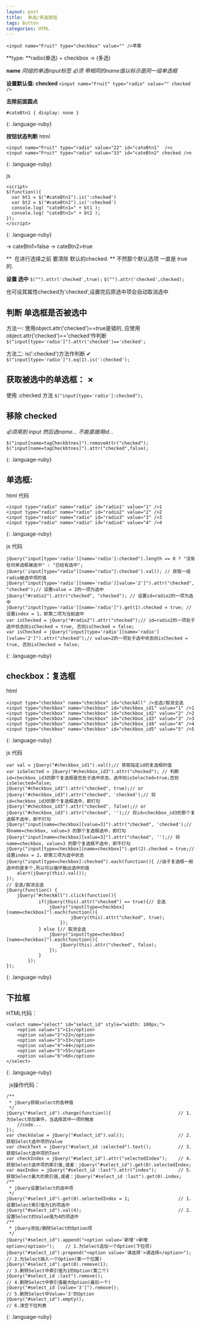```yaml
---
layout: post
title:  单选/多选按钮
tags: Button
categories: HTML
---
```


`<input name="Fruit" type="checkbox" value="" />苹果`

**type: **radio(单选) + checkbox → (多选)

**name**
*同组的单选input标签 必须 带相同的name值以标示是同一组单选框*


**设置默认值: checked**
`<input name="Fruit" type="radio" value="" checked />`


**去除前面圆点**
~~~
#cateBtn1 { display: none }
~~~
{: .language-ruby}




**按钮状态判断**
html 
~~~
<input name="Fruit" type="radio" value="22" id="cateBtn1"  />c 
<input name="Fruit" type="radio" value="33" id="cateBtn2" checked />n 
~~~
{: .language-ruby}


js
~~~
<script>
$(function(){   
  var bt1 = $("#cateBtn1").is(':checked')
  var bt2 = $("#cateBtn2").is(':checked')
  console.log( "cateBtn1=" + bt1 );  
  console.log( "cateBtn2=" + bt2 );
});
</script>
~~~
{: .language-ruby}

→ cateBtn1=false
→ cateBtn2=true





**  在进行选择之前 要清除 默认的checked. **
不然那个默认选项 一直是 true 的.



**设置 选中**
`$("").attr('checked',true);`
`$("").attr('checked',checked);`

也可设其属性checked为'checked',设置完后原选中项会自动取消选中




## 判断 单选框是否被选中

方法一:
使用object.attr('checked')==true是错的,
应使用object.attr('checked')=='checked'作判断
`$("input[type='radio']").attr('checked')=='checked';`

方法二:  is(':checked')方法作判断 ✔︎
`$("input[type='radio']").eq(1).is(':checked');`


## 获取被选中的单选框： ✗
使用 :checked 方法
`$("input[type='radio']:checked");`





## 移除 checked
*必须用到 input 然后选name... 不能直接用id...*
~~~
$("input[name=tagCheckbtnes]").removeAttr("checked");  
$("input[name=tagCheckbtnes]").attr("checked",false); 
~~~
{: .language-ruby}









## 单选框:
html 代码
~~~
<input type="radio" name="radio" id="radio1" value="1" />1    
<input type="radio" name="radio" id="radio2" value="2" />2    
<input type="radio" name="radio" id="radio3" value="3" />3    
<input type="radio" name="radio" id="radio4" value="4" />4   
~~~
{: .language-ruby}

js 代码

~~~
jQuery("input[type='radio'][name='radio']:checked").length == 0 ? "没有任何单选框被选中" : "已经有选中";    
jQuery('input[type="radio"][name="radio"]:checked').val(); // 获取一组radio被选中项的值    
jQuery("input[type='radio'][name='radio'][value='2']").attr("checked", "checked");// 设置value = 2的一项为选中    
jQuery("#radio2").attr("checked", "checked"); // 设置id=radio2的一项为选中    
jQuery("input[type='radio'][name='radio']").get(1).checked = true; // 设置index = 1，即第二项为当前选中    
var isChecked = jQuery("#radio2").attr("checked");// id=radio2的一项处于选中状态则isChecked = true, 否则isChecked = false;    
var isChecked = jQuery("input[type='radio'][name='radio'][value='2']").attr("checked");// value=2的一项处于选中状态则isChecked = true, 否则isChecked = false;    
~~~
{: .language-ruby}






## checkbox：复选框
html 
~~~
<input type="checkbox" name="checkbox" id="checkAll" />全选/取消全选    
<input type="checkbox" name="checkbox" id="checkbox_id1" value="1" />1    
<input type="checkbox" name="checkbox" id="checkbox_id2" value="2" />2    
<input type="checkbox" name="checkbox" id="checkbox_id3" value="3" />3    
<input type="checkbox" name="checkbox" id="checkbox_id4" value="4" />4    
<input type="checkbox" name="checkbox" id="checkbox_id5" value="5" />5    
~~~
{: .language-ruby}



js 代码

~~~
var val = jQuery("#checkbox_id1").val();// 获取指定id的复选框的值    
var isSelected = jQuery("#checkbox_id3").attr("checked"); // 判断id=checkbox_id3的那个复选框是否处于选中状态，选中则isSelected=true;否则isSelected=false;    
jQuery("#checkbox_id3").attr("checked", true);// or    
jQuery("#checkbox_id3").attr("checked", 'checked');// 将id=checkbox_id3的那个复选框选中，即打勾    
jQuery("#checkbox_id3").attr("checked", false);// or    
jQuery("#checkbox_id3").attr("checked", '');// 将id=checkbox_id3的那个复选框不选中，即不打勾    
jQuery("input[name=checkbox][value=3]").attr("checked", 'checked');// 将name=checkbox, value=3 的那个复选框选中，即打勾    
jQuery("input[name=checkbox][value=3]").attr("checked", '');// 将name=checkbox, value=3 的那个复选框不选中，即不打勾    
jQuery("input[type=checkbox][name=checkbox]").get(2).checked = true;// 设置index = 2，即第三项为选中状态    
jQuery("input[type=checkbox]:checked").each(function(){ //由于复选框一般选中的是多个,所以可以循环输出选中的值    
    alert(jQuery(this).val());    
});    
// 全选/取消全选    
jQuery(function() {    
    jQuery("#checkAll").click(function(){    
            if(jQuery(this).attr("checked") == true){// 全选    
                jQuery("input[type=checkbox][name=checkbox]").each(function(){    
                        jQuery(this).attr("checked", true);    
                    });    
            } else {// 取消全选    
                jQuery("input[type=checkbox][name=checkbox]").each(function(){    
                    jQuery(this).attr("checked", false);    
                });    
            }    
        });    
});    
~~~
{: .language-ruby}



## 下拉框
HTML代码：
~~~
<select name="select" id="select_id" style="width: 100px;">    
    <option value="1">11</option>    
    <option value="2">22</option>    
    <option value="3">33</option>    
    <option value="4">44</option>    
    <option value="5">55</option>    
    <option value="6">66</option>    
</select>   
~~~
{: .language-ruby}




  js操作代码：
~~~
/**  
 * jQuery获取select的各种值  
 */    
jQuery("#select_id").change(function(){                         // 1.为Select添加事件，当选择其中一项时触发     
    //code...    
});    
var checkValue = jQuery("#select_id").val();                    // 2.获取Select选中项的Value    
var checkText = jQuery("#select_id :selected").text();          // 3.获取Select选中项的Text     
var checkIndex = jQuery("#select_id").attr("selectedIndex");    // 4.获取Select选中项的索引值,或者：jQuery("#select_id").get(0).selectedIndex;    
var maxIndex = jQuery("#select_id :last").attr("index");        // 5.获取Select最大的索引值,或者：jQuery("#select_id :last").get(0).index;    
/**  
 * jQuery设置Select的选中项  
 */    
jQuery("#select_id").get(0).selectedIndex = 1;                  // 1.设置Select索引值为1的项选中    
jQuery("#select_id").val(4);                                    // 2.设置Select的Value值为4的项选中    
/**  
 * jQuery添加/删除Select的Option项  
 */    
jQuery("#select_id").append("<option value='新增'>新增option</option>");    // 1.为Select追加一个Option(下拉项)     
jQuery("#select_id").prepend("<option value='请选择'>请选择</option>");   // 2.为Select插入一个Option(第一个位置)    
jQuery("#select_id").get(0).remove(1);                                      // 3.删除Select中索引值为1的Option(第二个)    
jQuery("#select_id :last").remove();                                        // 4.删除Select中索引值最大Option(最后一个)     
jQuery("#select_id [value='3']").remove();                                  // 5.删除Select中Value='3'的Option     
jQuery("#select_id").empty();                                               // 6.清空下拉列表    
~~~
{: .language-ruby}

